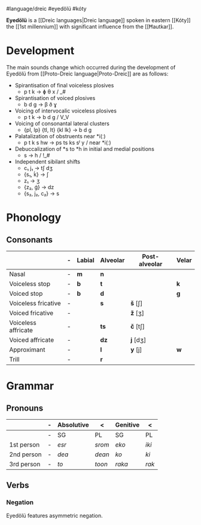 #language/dreic #eyedölü #kóty 

**Eyedölü** is a [[Dreic languages|Dreic language]] spoken in eastern [[Kóty]] the [[1st millennium]] with significant influence from the [[Ħautkar]].

# Development

The main sounds change which occurred during the development of Eyedölü from [[Proto-Dreic language|Proto-Dreic]] are as follows:
- Spirantisation of final voiceless plosives
	- p t k → ɸ θ x / \_#
- Spirantisation of voiced plosives
	- b d g → β ð ɣ
- Voicing of intervocalic voiceless plosives
	- p t k → b d g / V_V
- Voicing of consonantal lateral clusters
	- {pl, lp} {tl, lt} {kl lk} → b d g
- Palatalization of obstruents near \*i(ː)
	- p t k s hw → ps ts ks sʲ y / near \*i(ː)
- Debuccalization of \*s to \*h in initial and medial positions
	- s → h / !\_# 
- Independent sibilant shifts
	- c₁ j₁ → tʃ dʒ
	- {s₁, ḱ} → ʃ
	- z₁ → ʒ
	- {z₂, ǵ} → dz
	- {s₂, j₂, c₂} → s

# Phonology

## Consonants

|                     | -   | Labial | Alveolar | Post-alveolar | Velar |
| ------------------- | --- | ------ | -------- | ------------- | ----- |
| Nasal               | -   | **m**  | **n**    |               |       |
| Voiceless stop      | -   | **b**  | **t**    |               | **k** |
| Voiced stop         | -   | **b**  | **d**    |               | **g** |
| Voiceless fricative | -   |        | **s**    | **š** [ʃ]     |       |
| Voiced fricative    | -   |        |          | **ž** [ʒ]     |       |
| Voiceless affricate | -   |        | **ts**   | **č** [tʃ]    |       |
| Voiced affricate    | -   |        | **dz**   | **j** [dʒ]    |       |
| Approximant         | -   |        | **l**    | **y** [j]     | **w** |
| Trill               | -   |        | **r**    |               |       |

# Grammar

## Pronouns

|            | -   | Absolutive | <      | Genitive | <     |
| ---------- | --- | ---------- | ------ | -------- | ----- |
|            | -   | SG         | PL     | SG       | PL    |
| 1st person | -   | *esr*      | *srom* | *eko*    | *iki* |
| 2nd person | -   | *dea*      | *dean* | *ko*     | *ki*  |
| 3rd person | -   | *to*       | *toon* | *raka*   | *rak* |
## Verbs

### Negation

Eyedölü features asymmetric negation.